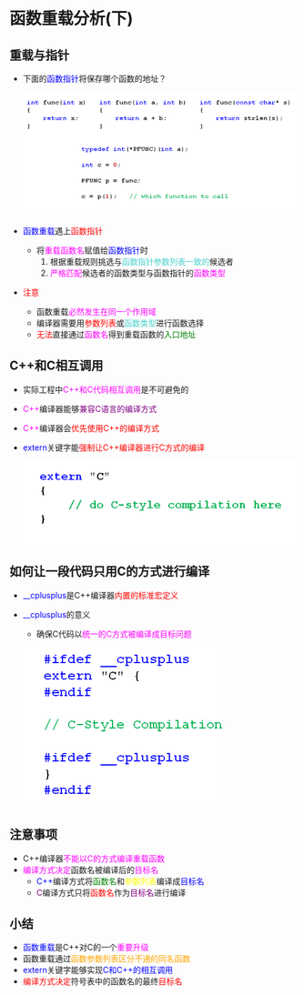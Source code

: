 # 函数重载分析(下)
## 重载与指针
- 下面的<font color=blue>函数指针</font>将保存哪个函数的地址？
  
  ![Alt text](image.png)

- <font color=blue>函数重载</font>遇上<font color=red>函数指针</font>
  - 将<font color=Fuchsia>重载函数名</font>赋值给<font color=blue>函数指针</font>时
    1. 根据重载规则挑选与<font color=MediumTurquoise>函数指针参数列表一致的</font>候选者
    2. <font color=Fuchsia>严格匹配</font>候选者的函数类型与函数指针的<font color=Fuchsia>函数类型</font>
- <font color=red>注意</font>
  - 函数重载<font color=Fuchsia>必然发生在同一个作用域</font>
  - 编译器需要用<font color=red>参数列表</font>或<font color=MediumTurquoise>函数类型</font>进行函数选择
  - <font color=red>无法</font>直接通过<font color=Fuchsia>函数名</font>得到重载函数的<font color=green>入口地址</font>
  
## C++和C相互调用
- 实际工程中<font color=Fuchsia>C++和C代码相互调用</font>是不可避免的
- <font color=Fuchsia>C++</font>编译器能够<font color=purple>兼容C语言的编译方式</font>
- <font color=Fuchsia>C++</font>编译器会<font color=red>优先使用C++的编译方式</font>
- <font color=blue>extern</font>关键字能<font color=red>强制让C++编译器进行C方式的编译</font>
  
  ![Alt text](image-1.png)

## 如何让一段代码只用C的方式进行编译
- <font color=blue>__cplusplus</font>是C++编译器<font color=red>内置的标准宏定义</font>
- <font color=blue>__cplusplus</font>的意义
  - 确保C代码以<font color=Fuchsia>统一的C方式被编译成目标问题</font>
  
  ![Alt text](image-2.png)

## 注意事项
- C++编译器<font color=Fuchsia>不能以C的方式编译重载函数</font>
- <font color=Fuchsia>编译方式决定</font>函数名被编译后的<font color=Fuchsia>目标名</font>
  - <font color=blue>C++</font>编译方式将<font color=green>函数名</font>和<font color=yellow>参数列表</font>编译成<font color=blue>目标名</font>
  - <font color=purple>C</font>编译方式只将<font color=red>函数名</font>作为<font color=purple>目标名</font>进行编译

## 小结
- <font color=blue>函数重载</font>是C++对C的一个<font color=Fuchsia>重要升级</font>
- 函数重载通过<font color=orange>函数参数列表区分不通的同名函数</font>
- <font color=blue>extern</font>关键字能够实现<font color=blue>C和C++的相互调用</font>
- <font color=red>编译方式决定</font>符号表中的函数名的最终<font color=red>目标名</font>